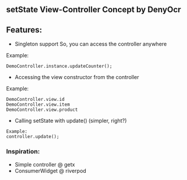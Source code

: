##  setState View-Controller Concept by DenyOcr

## Features:
- Singleton support
  So, you can access the controller anywhere

Example:
```
DemoController.instance.updateCounter();
```

- Accessing the view constructor from the controller

Example:
```
DemoController.view.id
DemoController.view.item
DemoController.view.product
```

- Calling setState with update() (simpler, right?)
```
Example:
controller.update();
```

### Inspiration:
- Simple controller @ getx
- ConsumerWidget @ riverpod